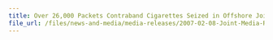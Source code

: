 ```yaml
---
title: Over 26,000 Packets Contraband Cigarettes Seized in Offshore Joint Operation, 3 Indonesians Arrested
file_url: /files/news-and-media/media-releases/2007-02-08-Joint-Media-Release.pdf
---
```

